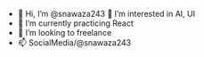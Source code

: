 - 👋 Hi, I’m @snawaza243
👀 I’m interested in AI, UI
- 🌱 I’m currently practicing React
- 💞️ I’m looking to freelance
- 📫 SocialMedia/@snawaza243

<!---
snawaza243/snawaza243 is a ✨ special ✨ repository because its `README.md` (this file) appears on your GitHub profile.
You can click the Preview link to take a look at your changes.
--->


